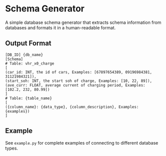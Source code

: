 # Schema Generator

A simple database schema generator that extracts schema information from databases and formats it in a human-readable format.

## Output Format

```
[DB_ID] {db_name}
[Schema]
# Table: vhr_x0_charge
[
(car_id: INT, the id of cars, Examples: [67897654389, 09196984381, 31121984321]),
(start_soh: INT, the start soh of charge, Examples: [10, 22, 89]),
(ave_curr: FLOAT, average current of charging period, Examples: [102.2, 232, 80.99])
]
# Table: {table_name}
[
({column_name}: {data_type}, {column_description}, Examples: {examples})
]
```

## Example

See `example.py` for complete examples of connecting to different database types. 